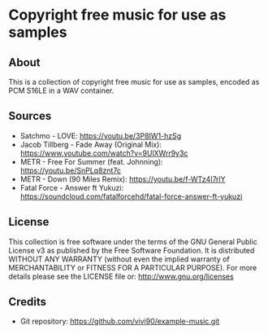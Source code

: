 Copyright free music for use as samples
=======================================

About
-----
This is a collection of copyright free music for use as samples, 
encoded as PCM S16LE in a WAV container.

Sources
-------
* Satchmo - LOVE: https://youtu.be/3P8IW1-hzSg
* Jacob Tillberg - Fade Away (Original Mix): https://www.youtube.com/watch?v=9UlXWrr9y3c
* METR - Free For Summer (feat. Johnning): https://youtu.be/SnPLq8znt7c
* METR - Down (90 Miles Remix): https://youtu.be/f-WTz4I7rlY
* Fatal Force - Answer ft Yukuzi: https://soundcloud.com/fatalforcehd/fatal-force-answer-ft-yukuzi

License
-------
This collection is free software under the terms of the GNU General Public License v3 as published by the Free Software Foundation.
It is distributed WITHOUT ANY WARRANTY (without even the implied warranty of MERCHANTABILITY or FITNESS FOR A PARTICULAR PURPOSE).
For more details please see the LICENSE file or: http://www.gnu.org/licenses

Credits
-------
* Git repository: https://github.com/vivi90/example-music.git
